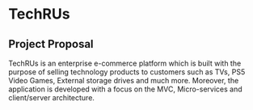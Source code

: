 # TechRUs

## Project Proposal

TechRUs is an enterprise e-commerce platform which is built with the purpose of selling technology products to customers such as TVs, PS5 Video Games, External storage drives and much more. Moreover, the application is developed with a focus on the MVC, Micro-services and client/server architecture.
